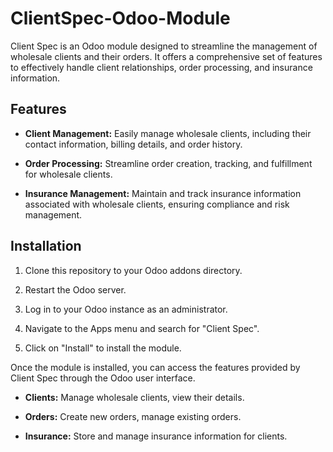 # ClientSpec-Odoo-Module

Client Spec is an Odoo module designed to streamline the management of wholesale clients and their orders. It offers a comprehensive set of features to effectively handle client relationships, order processing, and insurance information.

## Features

- **Client Management:** Easily manage wholesale clients, including their contact information, billing details, and order history.

- **Order Processing:** Streamline order creation, tracking, and fulfillment for wholesale clients.

- **Insurance Management:** Maintain and track insurance information associated with wholesale clients, ensuring compliance and risk management.

## Installation

1. Clone this repository to your Odoo addons directory.

2. Restart the Odoo server.

3. Log in to your Odoo instance as an administrator.

4. Navigate to the Apps menu and search for "Client Spec".

5. Click on "Install" to install the module.

Once the module is installed, you can access the features provided by Client Spec through the Odoo user interface.

- **Clients:** Manage wholesale clients, view their details.

- **Orders:** Create new orders, manage existing orders.

- **Insurance:** Store and manage insurance information for clients.

